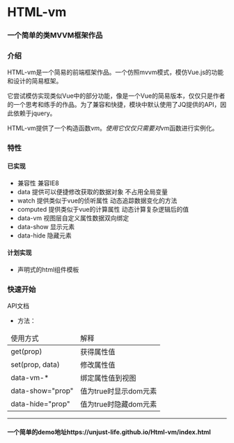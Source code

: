 HTML-vm
======

### 一个简单的类MVVM框架作品

### 介绍
HTML-vm是一个简易的前端框架作品。一个仿照mvvm模式，模仿Vue.js的功能和设计的简易框架。

它尝试模仿实现类似Vue中的部分功能，像是一个Vue的简易版本，仅仅只是作者的一个思考和练手的作品。为了兼容和快捷，模块中默认使用了JQ提供的API，因此依赖于jquery。

HTML-vm提供了一个构造函数$vm。使用它仅仅只需要对$vm函数进行实例化。

### 特性

#### 已实现

* 兼容性 兼容IE8
* data  提供可以便捷修改获取的数据对象 不占用全局变量
* watch 提供类似于vue的侦听属性  动态追踪数据变化的方法
* computed 提供类似于vue的计算属性  动态计算复杂逻辑后的值
* data-vm 视图层自定义属性数据双向绑定
* data-show 显示元素
* data-hide 隐藏元素

#### 计划实现

* 声明式的html组件模板

### 快速开始

API文档


- 方法：
<table>
  <thead>
    <tr>
        <td>使用方式</td>
        <td>解释</td>
    </tr>
  </thead>
  <tobody>
    <tr>
      <td>get(prop)</td>
      <td>获得属性值</td>
    </tr>
    <tr>
      <td>set(prop, data)</td>
      <td>修改属性值</td>
    </tr>
    <tr>
      <td>data-vm-*</td>
      <td>绑定属性值到视图</td>
    </tr>
    <tr>
      <td>data-show="prop"</td>
      <td>值为true时显示dom元素</td>
    </tr>
    <tr>
      <td>data-hide="prop"</td>
      <td>值为true时隐藏dom元素</td>
    </tr>
  </tobody>
</table>

---
#### 一个简单的demo地址https://unjust-life.github.io/Html-vm/index.html
